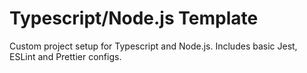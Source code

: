 # Typescript/Node.js Template

Custom project setup for Typescript and Node.js. Includes basic Jest, ESLint and Prettier configs.